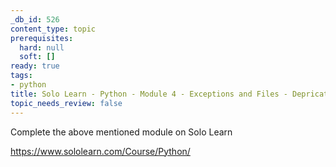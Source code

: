 ```yaml
---
_db_id: 526
content_type: topic
prerequisites:
  hard: null
  soft: []
ready: true
tags:
- python
title: Solo Learn - Python - Module 4 - Exceptions and Files - Depricated
topic_needs_review: false
---
```


Complete the above mentioned module on Solo Learn

https://www.sololearn.com/Course/Python/